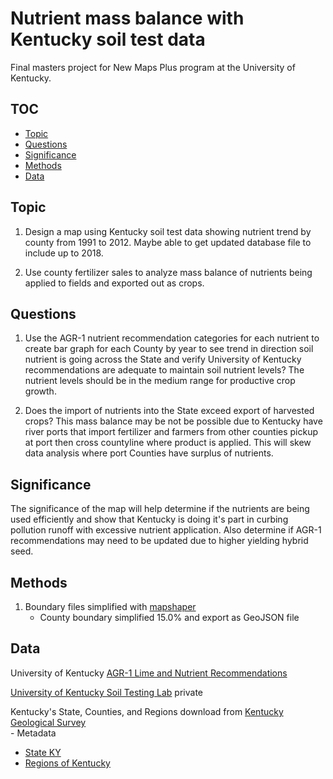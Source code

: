 # Nutrient mass balance with Kentucky soil test data
Final masters project for New Maps Plus program at the University of Kentucky.

## TOC
- [Topic](#topic)
- [Questions](#questions)
- [Significance](#significance)
- [Methods](#Methods)
- [Data](#data)

## Topic
1. Design a map using Kentucky soil test data showing nutrient trend by county from 1991 to 2012. Maybe able to get updated database file to include up to 2018.

2. Use county fertilizer sales to analyze mass balance of nutrients being applied to fields and exported out as crops.

## Questions
1. Use the AGR-1 nutrient recommendation categories for each nutrient to create bar graph for each County by year to see trend in direction soil nutrient is going across the State and verify University of Kentucky recommendations are adequate to maintain soil nutrient levels?
    The nutrient levels should be in the medium range for productive crop growth.

2. Does the import of nutrients into the State exceed export of harvested crops?
    This mass balance may be not be possible due to Kentucky have river ports that import fertilizer and farmers from other counties pickup at port then cross countyline where product is applied. This will skew data analysis where port Counties have surplus of nutrients.

## Significance
The significance of the map will help determine if the nutrients are being used efficiently and show that Kentucky is doing it's part in curbing pollution runoff with excessive nutrient application. Also determine if AGR-1 recommendations may need to be updated due to higher yielding hybrid seed.

## Methods
1. Boundary files simplified with [mapshaper](https://mapshaper.org/)
    * County boundary simplified 15.0% and export as GeoJSON file

## Data

University of Kentucky [AGR-1 Lime and Nutrient Recommendations](http://www2.ca.uky.edu/agcomm/pubs/agr/agr1/agr1.pdf)

[University of Kentucky Soil Testing Lab](http://www.rs.uky.edu/soil/) private

Kentucky's State, Counties, and Regions download from [Kentucky Geological Survey](https://www.uky.edu/KGS/gis/bounds.htm)<br />
    - Metadata
-  [State KY](https://www.uky.edu/KGS/gis/ky.htm)
-  [Regions of Kentucky](https://www.uky.edu/KGS/gis/regions.htm)
